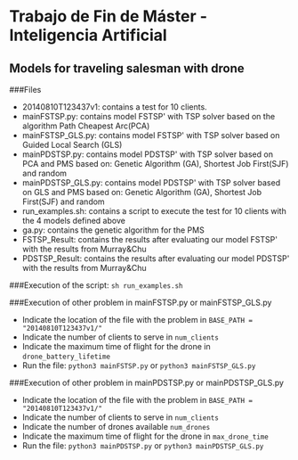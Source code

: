 # Trabajo de Fin de Máster - Inteligencia Artificial


## Models for traveling salesman with drone

###Files
* 20140810T123437v1: contains a test for 10 clients. 
* mainFSTSP.py: contains model FSTSP' with TSP solver based on the algorithm Path Cheapest Arc(PCA)
* mainFSTSP_GLS.py: contains model FSTSP' with TSP solver based on Guided Local Search (GLS)
* mainPDSTSP.py: contains model PDSTSP' with TSP solver based on PCA and PMS based on: Genetic Algorithm (GA), Shortest Job First(SJF) and random
* mainPDSTSP_GLS.py: contains model PDSTSP' with TSP solver based on GLS and PMS based on: Genetic Algorithm (GA), Shortest Job First(SJF) and random
* run_examples.sh: contains a script to execute the test for 10 clients with the 4 models defined above
* ga.py: contains the genetic algorithm for the PMS
* FSTSP_Result: contains the results after evaluating our model FSTSP' with the results from Murray&Chu
* PDSTSP_Result: contains the results after evaluating our model PDSTSP' with the results from Murray&Chu

###Execution of the script: `sh run_examples.sh`

###Execution of other problem in mainFSTSP.py or mainFSTSP_GLS.py
* Indicate the location of the file with the problem in `BASE_PATH = "20140810T123437v1/"`
* Indicate the number of clients to serve in `num_clients`
* Indicate the maximum time of flight for the drone in `drone_battery_lifetime`
* Run the file: `python3 mainFSTSP.py` or `python3 mainFSTSP_GLS.py`

###Execution of other problem in mainPDSTSP.py or mainPDSTSP_GLS.py
* Indicate the location of the file with the problem in `BASE_PATH = "20140810T123437v1/"`
* Indicate the number of clients to serve in `num_clients`
* Indicate the number of drones available `num_drones`
* Indicate the maximum time of flight for the drone in `max_drone_time`
* Run the file: `python3 mainPDSTSP.py` or `python3 mainPDSTSP_GLS.py`
